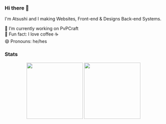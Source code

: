 ### Hi there :wave:

I'm Atsushi and I making Websites, Front-end & Designs Back-end Systems. 

🔎 I’m currently working on PvPCraft   
🌌 Fun fact: I love coffee ☕   
😄 Pronouns: he/hes   

### Stats
<div align="center">
  <img height="180em" src="https://github-readme-stats.vercel.app/api?username=AtsushiHatuge&count_private=true&show_icons=true&theme=dark" />
  <img height="180em" src="https://github-readme-stats.vercel.app/api/top-langs/?username=AtsushiHatuge&theme=dark&layout=compact&langs_count=6" />
</div>
